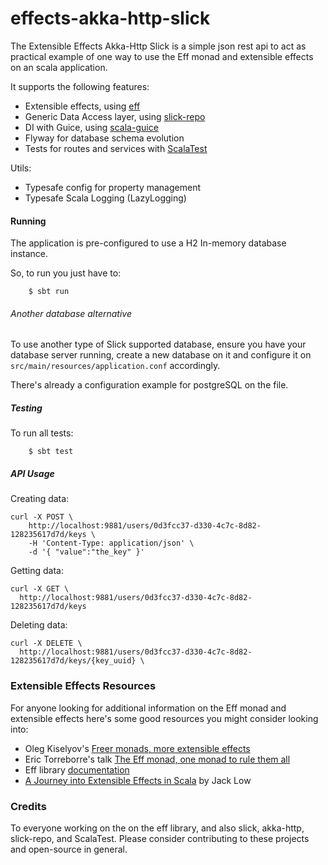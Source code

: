 # effects-akka-http-slick
The Extensible Effects Akka-Http Slick is a simple json rest api to act as practical example of one way to use the Eff monad and extensible effects on an scala application.

It supports the following features:

* Extensible effects, using [eff](https://github.com/atnos-org/eff)
* Generic Data Access layer, using [slick-repo](https://github.com/gonmarques/slick-repo)
* DI with Guice, using [scala-guice](https://github.com/codingwell/scala-guice)
* Flyway for database schema evolution
* Tests for routes and services with [ScalaTest](http://www.scalatest.org/)

Utils: 

* Typesafe config for property management
* Typesafe Scala Logging (LazyLogging)

#### Running

The application is pre-configured to use a H2 In-memory database instance. 

So, to run you just have to:


        $ sbt run
        
        
        

###### Another database alternative
To use another type of Slick supported database, ensure you have your database server running, 
create a new database on it and configure it on ```src/main/resources/application.conf``` accordingly.

There's already a configuration example for postgreSQL on the file.


##### Testing

To run all tests:


        $ sbt test

##### API Usage

Creating data:
```
curl -X POST \
    http://localhost:9881/users/0d3fcc37-d330-4c7c-8d82-128235617d7d/keys \
    -H 'Content-Type: application/json' \
    -d '{ "value":"the_key" }'
```

Getting data: 
```
curl -X GET \
  http://localhost:9881/users/0d3fcc37-d330-4c7c-8d82-128235617d7d/keys 
 ```

Deleting data:
```
curl -X DELETE \
  http://localhost:9881/users/0d3fcc37-d330-4c7c-8d82-128235617d7d/keys/{key_uuid} \
```

### Extensible Effects Resources
For anyone looking for additional information on the Eff monad and extensible effects here's some good resources you might consider looking into:

* Oleg Kiselyov's [Freer monads, more extensible effects](http://okmij.org/ftp/Haskell/extensible/more.pdf)
* Eric Torreborre's talk [The Eff monad, one monad to rule them all](https://vimeo.com/channels/flatmap2016/165927840)
* Eff library [documentation](http://atnos-org.github.io/eff/index.html)
* [A Journey into Extensible Effects in Scala](https://rea.tech/author/jack-low/) by Jack Low

### Credits

To everyone working on the on the eff library, and also slick, akka-http, slick-repo, and ScalaTest. Please consider contributing to these projects and open-source in general. 
